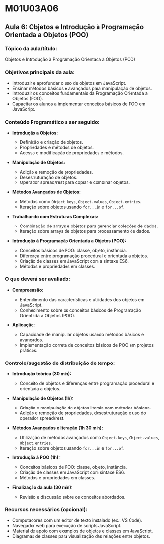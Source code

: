 # **M01U03A06**

## **Aula 6: Objetos e Introdução à Programação Orientada a Objetos (POO)**

### **Tópico da aula/título:**

Objetos e Introdução à Programação Orientada a Objetos (POO)

### **Objetivos principais da aula:**

- Introduzir e aprofundar o uso de objetos em JavaScript.
- Ensinar métodos básicos e avançados para manipulação de objetos.
- Introduzir os conceitos fundamentais da Programação Orientada a Objetos (POO).
- Capacitar os alunos a implementar conceitos básicos de POO em JavaScript.

### **Conteúdo Programático a ser seguido:**

- **Introdução a Objetos:**
  - Definição e criação de objetos.
  - Propriedades e métodos de objetos.
  - Acesso e modificação de propriedades e métodos.

- **Manipulação de Objetos:**
  - Adição e remoção de propriedades.
  - Desestruturação de objetos.
  - Operador spread/rest para copiar e combinar objetos.

- **Métodos Avançados de Objetos:**
  - Métodos como `Object.keys`, `Object.values`, `Object.entries`.
  - Iteração sobre objetos usando `for...in` e `for...of`.

- **Trabalhando com Estruturas Complexas:**
  - Combinação de arrays e objetos para gerenciar coleções de dados.
  - Iteração sobre arrays de objetos para processamento de dados.

- **Introdução à Programação Orientada a Objetos (POO):**
  - Conceitos básicos de POO: classe, objeto, instância.
  - Diferença entre programação procedural e orientada a objetos.
  - Criação de classes em JavaScript com a sintaxe ES6.
  - Métodos e propriedades em classes.

### **O que deverá ser avaliado:**

- **Compreensão:**
  - Entendimento das características e utilidades dos objetos em JavaScript.
  - Conhecimento sobre os conceitos básicos de Programação Orientada a Objetos (POO).

- **Aplicação:**
  - Capacidade de manipular objetos usando métodos básicos e avançados.
  - Implementação correta de conceitos básicos de POO em projetos práticos.

### **Controle/sugestão de distribuição de tempo:**

- **Introdução teórica (30 min):**
  - Conceito de objetos e diferenças entre programação procedural e orientada a objetos.

- **Manipulação de Objetos (1h):**
  - Criação e manipulação de objetos literais com métodos básicos.
  - Adição e remoção de propriedades, desestruturação e uso do operador spread/rest.

- **Métodos Avançados e Iteração (1h 30 min):**
  - Utilização de métodos avançados como `Object.keys`, `Object.values`, `Object.entries`.
  - Iteração sobre objetos usando `for...in` e `for...of`.

- **Introdução à POO (1h):**
  - Conceitos básicos de POO: classe, objeto, instância.
  - Criação de classes em JavaScript com sintaxe ES6.
  - Métodos e propriedades em classes.

- **Finalização da aula (30 min):**
  - Revisão e discussão sobre os conceitos abordados.

### **Recursos necessários (opcional):**

- Computadores com um editor de texto instalado (ex.: VS Code).
- Navegador web para execução de scripts JavaScript.
- Material de apoio com exemplos de objetos e classes em JavaScript.
- Diagramas de classes para visualização das relações entre objetos.
